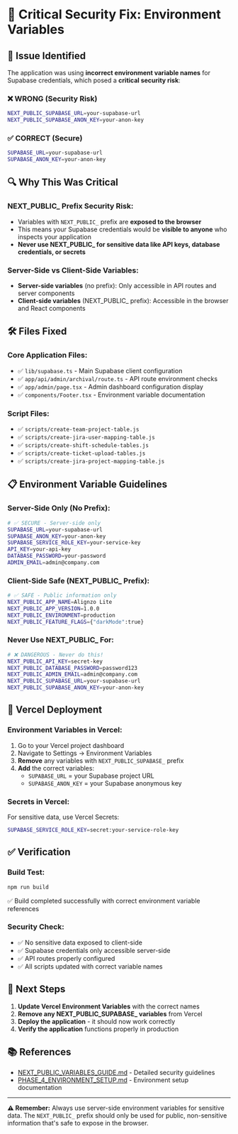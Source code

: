 # 🔐 Critical Security Fix: Environment Variables

## 🚨 **Issue Identified**

The application was using **incorrect environment variable names** for Supabase credentials, which posed a **critical security risk**:

### ❌ **WRONG (Security Risk)**
```bash
NEXT_PUBLIC_SUPABASE_URL=your-supabase-url
NEXT_PUBLIC_SUPABASE_ANON_KEY=your-anon-key
```

### ✅ **CORRECT (Secure)**
```bash
SUPABASE_URL=your-supabase-url
SUPABASE_ANON_KEY=your-anon-key
```

## 🔍 **Why This Was Critical**

### **NEXT_PUBLIC_ Prefix Security Risk:**
- Variables with `NEXT_PUBLIC_` prefix are **exposed to the browser**
- This means your Supabase credentials would be **visible to anyone** who inspects your application
- **Never use NEXT_PUBLIC_ for sensitive data like API keys, database credentials, or secrets**

### **Server-Side vs Client-Side Variables:**
- **Server-side variables** (no prefix): Only accessible in API routes and server components
- **Client-side variables** (NEXT_PUBLIC_ prefix): Accessible in the browser and React components

## 🛠️ **Files Fixed**

### **Core Application Files:**
- ✅ `lib/supabase.ts` - Main Supabase client configuration
- ✅ `app/api/admin/archival/route.ts` - API route environment checks
- ✅ `app/admin/page.tsx` - Admin dashboard configuration display
- ✅ `components/Footer.tsx` - Environment variable documentation

### **Script Files:**
- ✅ `scripts/create-team-project-table.js`
- ✅ `scripts/create-jira-user-mapping-table.js`
- ✅ `scripts/create-shift-schedule-tables.js`
- ✅ `scripts/create-ticket-upload-tables.js`
- ✅ `scripts/create-jira-project-mapping-table.js`

## 📋 **Environment Variable Guidelines**

### **Server-Side Only (No Prefix):**
```bash
# ✅ SECURE - Server-side only
SUPABASE_URL=your-supabase-url
SUPABASE_ANON_KEY=your-anon-key
SUPABASE_SERVICE_ROLE_KEY=your-service-key
API_KEY=your-api-key
DATABASE_PASSWORD=your-password
ADMIN_EMAIL=admin@company.com
```

### **Client-Side Safe (NEXT_PUBLIC_ Prefix):**
```bash
# ✅ SAFE - Public information only
NEXT_PUBLIC_APP_NAME=Alignzo Lite
NEXT_PUBLIC_APP_VERSION=1.0.0
NEXT_PUBLIC_ENVIRONMENT=production
NEXT_PUBLIC_FEATURE_FLAGS={"darkMode":true}
```

### **Never Use NEXT_PUBLIC_ For:**
```bash
# ❌ DANGEROUS - Never do this!
NEXT_PUBLIC_API_KEY=secret-key
NEXT_PUBLIC_DATABASE_PASSWORD=password123
NEXT_PUBLIC_ADMIN_EMAIL=admin@company.com
NEXT_PUBLIC_SUPABASE_URL=your-supabase-url
NEXT_PUBLIC_SUPABASE_ANON_KEY=your-anon-key
```

## 🔧 **Vercel Deployment**

### **Environment Variables in Vercel:**
1. Go to your Vercel project dashboard
2. Navigate to Settings → Environment Variables
3. **Remove** any variables with `NEXT_PUBLIC_SUPABASE_` prefix
4. **Add** the correct variables:
   - `SUPABASE_URL` = your Supabase project URL
   - `SUPABASE_ANON_KEY` = your Supabase anonymous key

### **Secrets in Vercel:**
For sensitive data, use Vercel Secrets:
```bash
SUPABASE_SERVICE_ROLE_KEY=secret:your-service-role-key
```

## ✅ **Verification**

### **Build Test:**
```bash
npm run build
```
✅ Build completed successfully with correct environment variable references

### **Security Check:**
- ✅ No sensitive data exposed to client-side
- ✅ Supabase credentials only accessible server-side
- ✅ API routes properly configured
- ✅ All scripts updated with correct variable names

## 🚀 **Next Steps**

1. **Update Vercel Environment Variables** with the correct names
2. **Remove any NEXT_PUBLIC_SUPABASE_ variables** from Vercel
3. **Deploy the application** - it should now work correctly
4. **Verify the application** functions properly in production

## 📚 **References**

- [NEXT_PUBLIC_VARIABLES_GUIDE.md](./NEXT_PUBLIC_VARIABLES_GUIDE.md) - Detailed security guidelines
- [PHASE_4_ENVIRONMENT_SETUP.md](./PHASE_4_ENVIRONMENT_SETUP.md) - Environment setup documentation

---

**⚠️ Remember:** Always use server-side environment variables for sensitive data. The `NEXT_PUBLIC_` prefix should only be used for public, non-sensitive information that's safe to expose in the browser.
